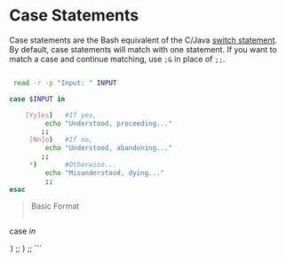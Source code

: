 # Case Statements
Case statements are the Bash equivalent of the C/Java [switch statement](https://www.geeksforgeeks.org/switch-statement-cc/). <br />
By default, case statements will match with one statement. If you want to match a case and continue matching, use `;&` in place of `;;`.
```bash

 read -r -p "Input: " INPUT

case $INPUT in

    [Yy]es)   #If yes, 
         echo "Understood, proceeding..."
        ;;
     [Nn]o)   #If no,
         echo "Understood, abandoning..."
        ;;
     *)       #Otherwise...
         echo "Misunderstood, dying..."
         ;;
esac
```
> Basic Format
> ```bash
case <var> in

   <option>)
       <statements>
       ;;
   <option>)
       <statements>
       ;;
```
